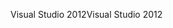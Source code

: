 <span data-ttu-id="9c87e-101">Visual Studio 2012</span><span class="sxs-lookup"><span data-stu-id="9c87e-101">Visual Studio 2012</span></span>